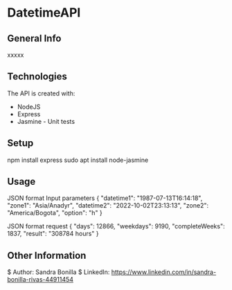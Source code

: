 # DatetimeAPI

## General Info
xxxxx

## Technologies
The API is created with:
* NodeJS
* Express
* Jasmine - Unit tests

## Setup
npm install express
sudo apt install node-jasmine

## Usage

JSON format Input parameters
{
	"datetime1": "1987-07-13T16:14:18",
	"zone1":  "Asia/Anadyr",
	"datetime2":  "2022-10-02T23:13:13",
	"zone2": "America/Bogota",
	"option": "h"
}

JSON format request
{
	"days": 12866,
	"weekdays": 9190,
	"completeWeeks": 1837,
	"result": "308784 hours"
}

## Other Information
$ Author: Sandra Bonilla
$ LinkedIn: https://www.linkedin.com/in/sandra-bonilla-rivas-44911454